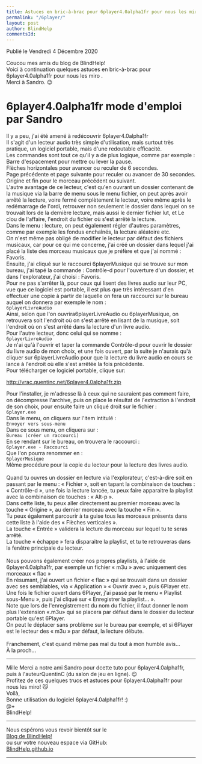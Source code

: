 ```yaml
---
title: Astuces en bric-à-brac pour 6player4.0alpha1fr pour nous les miro
permalink: "/6player/"
layout: post
author: BlindHelp
commentsId: 
---
```


<footer>Publié le Vendredi 4 Décembre 2020</footer>


Coucou mes amis du blog de BlindHelp!    
Voici à continuation quelques astuces en bric-à-brac pour 6player4.0alpha1fr pour nous les miro .    
Merci à Sandro. 😉    

# 6player4.0alpha1fr mode d'emploi par Sandro #

Il y a peu, j'ai été amené à redécouvrir 6player4.0alpha1fr    
Il s'agit d'un lecteur audio très simple d'utilisation, mais surtout très pratique, un logiciel portable, mais d'une redoutable efficacité.    
Les commandes sont tout ce qu'il y a de plus logique, comme par exemple :    
Barre d'espacement pour mettre ou lever la pause.    
Flèches horizontales pour avancer ou reculer de 6 secondes.    
Page précédente et page suivante pour reculer ou avancer de 30 secondes.    
Origine et fin pour le morceau précédent ou suivant.    
L'autre avantage de ce lecteur, c'est qu'en ouvrant un dossier contenant de la musique via la barre de menu sous le menu fichier, on peut après avoir arrêté la lecture, voire fermé complètement le lecteur, voire même après le redémarrage de l'ordi, retrouver non seulement le dossier dans lequel on se trouvait lors de la dernière lecture, mais aussi le dernier fichier lut, et Le clou de l'affaire, l'endroit du fichier où s'est arrêté la lecture.    
Dans le menu : lecture, on peut également régler d'autres paramètres, comme par exemple les fondus enchaînés, la lecture aléatoire etc.    
On n'est même pas obligé de modifier le lecteur par défaut des fichiers musicaux, car pour ce qui me concerne, j'ai créé un dossier dans lequel j'ai placé la liste des morceau musicaux que je préfère et que j'ai nommé :     
Favoris.    
Ensuite, j'ai cliqué sur le raccourci 6playerMusique qui se trouve sur mon bureau, j'ai tapé la commande : Contrôle-d pour l'ouverture d'un dossier, et dans l'explorateur, j'ai choisi : Favoris.    
Pour ne pas s'arrêter là, pour ceux qui lisent des livres audio sur leur PC, vue que ce logiciel est portable, il est plus que très intéressant d'en effectuer une copie à partir de laquelle on fera un raccourci sur le bureau auquel on donnera par exemple le nom :     
`6playerLivreAudio`    
Ainsi, selon que l'on ouvrira6playerLivreAudio ou 6playerMusique, on retrouvera soit l'endroit où on s'est arrêté en lisant de la musique, soit l'endroit où on s'est arrêté dans la lecture d'un livre audio.    
Pour l'autre lecteur, donc celui qui se nomme :      
`6playerLivreAudio`    
Je n'ai qu'à l'ouvrir et taper la commande Contrôle-d pour ouvrir le dossier du livre audio de mon choix, et une fois ouvert, par la suite je n'aurais qu'à cliquer sur 6playerLivreAudio pour que la lecture du livre audio en cours se lance à l'endroit où elle s'est arrêtée la fois précédente.    
Pour télécharger ce logiciel portable, clique sur:    

<http://vrac.quentinc.net/6player4.0alpha1fr.zip>    

Pour l'installer, je m'adresse là à ceux qui ne sauraient pas comment faire, on décompresse l'archive, puis on place le résultat de l'extraction à l'endroit de son choix, pour ensuite faire un cliqué droit sur le fichier :    
`6player.exe`    
Dans le menu, on cliquera sur l'item intitulé :    
`Envoyer vers sous-menu`    
Dans ce sous menu, on cliquera sur :    
`Bureau (créer un raccourci)`    
En se rendant sur le bureau, on trouvera le raccourci :    
`6player.exe - Raccourci`    
Que l'on pourra renommer en :    
`6playerMusique`    
Même procédure pour la copie du lecteur pour la lecture des livres audio.    
<br>
Quand tu ouvres un dossier en lecture via l'explorateur, c'est-à-dire soit en passant par le menu : « Fichier », soit en tapant la combinaison de touches :    
« Contrôle-d »,  une fois la lecture lancée, tu peux faire apparaitre la playlist avec la combinaison de touches : « Alt-p ».    
Dans cette liste, tu peux aller directement au premier morceau avec la touche « Origine », au dernier morceau avec la touche « Fin ».    
Tu peux également parcourir à ta guise tous les morceaux présents dans cette liste à l'aide des « Flèches verticales ».    
La touche « Entrée » validera la lecture du morceau sur lequel tu te seras arrêté.    
La touche « échappe  » fera disparaitre la playlist, et tu te retrouveras dans la fenêtre principale du lecteur.    
<br>
Nous pouvons également créer nos propres playlists, à l'aide de 6player4.0alpha1fr, par exemple un fichier « m3u » avec uniquement des morceaux « flac »    
En résumant, j'ai ouvert un fichier « flac » qui se trouvait dans un dossier avec ses semblables, via « Application » « Ouvrir avec », puis 6Player etc.    
Une fois le fichier ouvert dans 6Player, j'ai passé par le menu « Playlist  sous-Menu », puis j'ai cliqué sur « Enregistrer la playlist... ».    
Note que lors de l'enregistrement du nom du fichier, il faut donner le nom plus l'extension «.m3u» qui se placera par défaut dans le dossier du lecteur portable qu'est 6Player.    
On peut le déplacer sans problème sur le bureau par exemple, et si 6Player est le lecteur des « m3u » par défaut, la lecture débute.    
<br>
Franchement, c'est quand même pas mal du tout à mon humble avis...    
À la proch...    

---

Mille Merci a notre ami Sandro pour dcette tuto pour 6player4.0alpha1fr, puis à l'auteurQuentinC (du salon de jeu en ligne). 😉    
Profitez de ces quelques trucs et astuces pour 6player4.0alpha1fr pour nous les miro! 😼    
Voilà,    
Bonne utilisation  du logiciel 6player4.0alpha1fr! :)    
@+    
BlindHelp!    

---

Nous espérons vous revoir bientôt sur le      
[Blog de BlindHelp!](http://blindhelp.blogspot.fr/)                    
ou sur  votre nouveau espace via GitHub:                     
[BlindHelp.github.io](https://blindhelp.github.io)                    

---